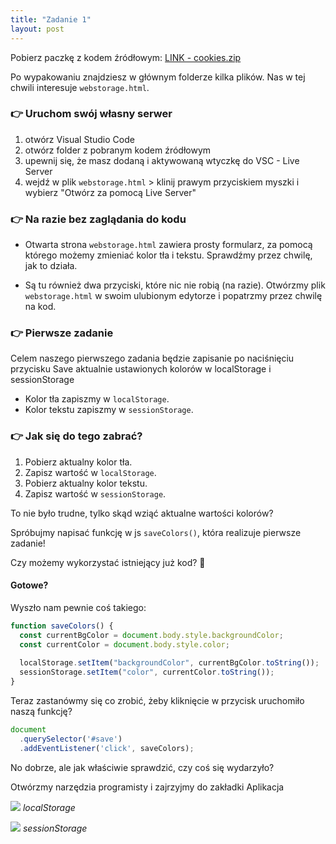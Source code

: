```yaml
---
title: "Zadanie 1"
layout: post
---
```


Pobierz paczkę z kodem źródłowym: [LINK - cookies.zip](https://girlsjs.github.io/kurs/follow-ups/cookies/cookies.zip)

Po wypakowaniu znajdziesz w głównym folderze kilka plików.
Nas w tej chwili interesuje `webstorage.html`.


### 👉 Uruchom swój własny serwer
1. otwórz Visual Studio Code
2. otwórz folder z pobranym kodem źródłowym
3. upewnij się, że masz dodaną i aktywowaną wtyczkę do VSC - Live Server
4. wejdź w plik `webstorage.html` > klinij prawym przyciskiem myszki i wybierz "Otwórz za pomocą Live Server"

### 👉 Na razie bez zaglądania do kodu
- Otwarta strona `webstorage.html` zawiera prosty formularz, za pomocą którego możemy zmieniać kolor tła i tekstu. Sprawdźmy przez chwilę, jak to działa. 

- Są tu również dwa przyciski, które nic nie robią (na razie). Otwórzmy plik `webstorage.html` w swoim ulubionym edytorze i popatrzmy przez chwilę na kod.

### 👉 Pierwsze zadanie
Celem naszego pierwszego zadania będzie zapisanie po naciśnięciu przycisku Save aktualnie ustawionych kolorów w localStorage i sessionStorage

  - Kolor tła zapiszmy w `localStorage`.
  - Kolor tekstu zapiszmy w `sessionStorage`.

### 👉 Jak się do tego zabrać?
1. Pobierz aktualny kolor tła.
2. Zapisz wartość w `localStorage`.
3. Pobierz aktualny kolor tekstu.
4. Zapisz wartość w `sessionStorage`.

To nie było trudne, tylko skąd wziąć aktualne wartości kolorów?  

Spróbujmy napisać funkcję w js `saveColors()`, która realizuje pierwsze zadanie!
 
Czy możemy wykorzystać istniejący już kod? 🤔

#### Gotowe?  

Wyszło nam pewnie coś takiego:

```javascript
function saveColors() {
  const currentBgColor = document.body.style.backgroundColor;
  const currentColor = document.body.style.color;
  
  localStorage.setItem("backgroundColor", currentBgColor.toString());
  sessionStorage.setItem("color", currentColor.toString());
}
```

Teraz zastanówmy się co zrobić, żeby kliknięcie w przycisk uruchomiło naszą funkcję?

```javascript
document
  .querySelector('#save')
  .addEventListener('click', saveColors);
```

No dobrze, ale jak właściwie sprawdzić, czy coś się wydarzyło?

Otwórzmy narzędzia programisty i zajrzyjmy do zakładki Aplikacja


![](/cookies/assets/localstorage.png)
*localStorage*


![](/cookies/assets/sessionstorage.png)
*sessionStorage*